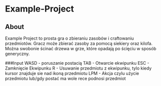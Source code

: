 # Example-Project

## About
Example Project to prosta gra o zbieraniu zasobów i craftowaniu przedmiotów. Gracz może zbierać zasoby za pomocą siekiery oraz kilofa. Można swobonie ścinać drzewa w grze, które opadają po ścięciu w sposób generyczny.

###Input
WASD - poruszanie postacią
TAB - Otwarcie ekwipunku
ESC - Zamknięcie Ekwipunku
R - Usuwanie przedmiotu z ekwipunku, tylo kiedy kursor znajduje sie nad ikoną przedmiotu
LPM - Akcja czylu użycie przedmiotu lub/gdy postać ma wole rece podnosi przedmiot

